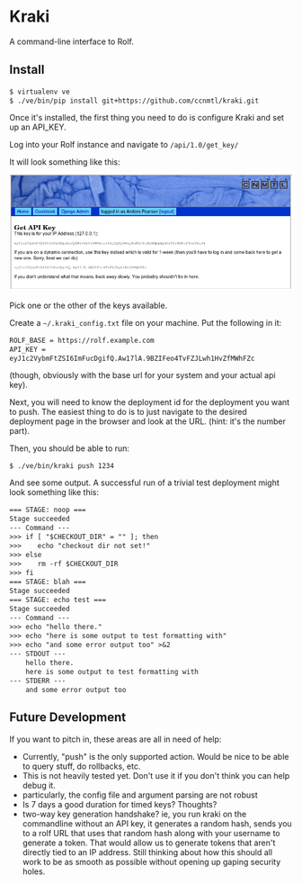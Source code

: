 # Kraki

A command-line interface to Rolf.

## Install

    $ virtualenv ve
    $ ./ve/bin/pip install git+https://github.com/ccnmtl/kraki.git


Once it's installed, the first thing you need to do is configure Kraki
and set up an API_KEY. 

Log into your Rolf instance and navigate to `/api/1.0/get_key/`

It will look something like this:

![API Key Generation](https://github.com/ccnmtl/kraki/raw/master/api_gen.png)

Pick one or the other of the keys available. 

Create a `~/.kraki_config.txt` file on your machine. Put the following
in it:

    ROLF_BASE = https://rolf.example.com
    API_KEY = eyJ1c2VybmFtZSI6ImFucDgifQ.Aw17lA.9BZIFeo4TvFZJLwh1HvZfMWhFZc

(though, obviously with the base url for your system and your actual
api key). 

Next, you will need to know the deployment id for the deployment you
want to push. The easiest thing to do is to just navigate to the
desired deployment page in the browser and look at the URL. (hint:
it's the number part). 

Then, you should be able to run:

    $ ./ve/bin/kraki push 1234

And see some output. A successful run of a trivial test deployment
might look something like this:

    === STAGE: noop ===
    Stage succeeded
    --- Command ---
    >>> if [ "$CHECKOUT_DIR" = "" ]; then
    >>>    echo "checkout dir not set!"
    >>> else
    >>>    rm -rf $CHECKOUT_DIR
    >>> fi
    === STAGE: blah ===
    Stage succeeded
    === STAGE: echo test ===
    Stage succeeded
    --- Command ---
    >>> echo "hello there."
    >>> echo "here is some output to test formatting with"
    >>> echo "and some error output too" >&2
    --- STDOUT ---
        hello there.
        here is some output to test formatting with
    --- STDERR ---
        and some error output too

## Future Development

If you want to pitch in, these areas are all in need of help:

* Currently, "push" is the only supported action. Would be nice to be
  able to query stuff, do rollbacks, etc.
* This is not heavily tested yet. Don't use it if you don't think you
  can help debug it.
* particularly, the config file and argument parsing are not robust
* Is 7 days a good duration for timed keys? Thoughts?
* two-way key generation handshake? ie, you run kraki on the
  commandline without an API key, it generates a random hash, sends
  you to a rolf URL that uses that random hash along with your
  username to generate a token. That would allow us to generate tokens
  that aren't directly tied to an IP address. Still thinking about how
  this should all work to be as smooth as possible without opening up
  gaping security holes.
